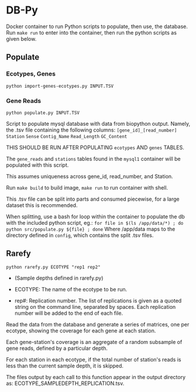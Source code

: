 # DB-Py

Docker container to run Python scripts to populate, then use, the database.
Run `make run` to enter into the container, then run the python scripts as given below.

## Populate

### Ecotypes, Genes

`python import-genes-ecotypes.py INPUT.TSV`

### Gene Reads
`python populate.py INPUT.TSV`

Script to populate mysql database with data from biopython output. Namely, the .tsv file containing the following columns:
`[gene_id]_[read_number]`
`Station`
`Sense`
`Contig_Name`
`Read_Length`
`GC_Content`

THIS SHOULD BE RUN AFTER POPULATING `ecotypes` AND `genes` TABLES.

The `gene_reads` and `stations` tables  found in the `mysql1` container will be populated with this script.

This assumes uniqueness across gene_id, read_number, and Station.

Run `make build` to build image, `make run` to run container with shell.

This .tsv file can be split into parts and consumed piecewise, for a large dataset this is recommended.

When splitting, use a bash for loop within the container to populate the db with the included python script, eg.:
`for file in $(ls /app/data/*) ; do python src/populate.py ${file} ; done`
Where /app/data maps to the directory defined in `config`, which contains the split .tsv files.


## Rarefy

`python rarefy.py ECOTYPE "rep1 rep2"`

* (Sample depths defined in rarefy.py)

* ECOTYPE: The name of the ecotype to be run.

* rep#: Replication number. The list of replications is given as a quoted string on the command line, separated by spaces.
	Each replication number will be added to the end of each file.

Read the data from the database and generate a series of matrices, one per ecotype, showing the coverage for each gene at each station.

Each gene-station's coverage is an aggregate of a random subsample of gene reads, defined by a particular depth.

For each station in each ecotype, if the total number of station's reads is less than the current sample depth, it is skipped.

The files output by each call to this function appear in the output directory as: ECOTYPE_SAMPLEDEPTH_REPLICATION.tsv.
